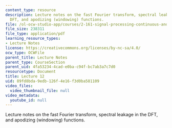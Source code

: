```yaml
---
content_type: resource
description: Lecture notes on the fast Fourier transform, spectral leakage in the
  DFT, and apodizing (windowing) functions.
file: /ol-ocw-studio-app/courses/2-161-signal-processing-continuous-and-discrete-fall-2008/89fd8bda9edb126f4e16f3d0ba581109_lecture_12.pdf
file_size: 238311
file_type: application/pdf
learning_resource_types:
- Lecture Notes
license: https://creativecommons.org/licenses/by-nc-sa/4.0/
ocw_type: OCWFile
parent_title: Lecture Notes
parent_type: CourseSection
parent_uid: 4fa53234-4cad-e0ba-c94f-bc7ab3a7c7d0
resourcetype: Document
title: Lecture 12
uid: 89fd8bda-9edb-126f-4e16-f3d0ba581109
video_files:
  video_thumbnail_file: null
video_metadata:
  youtube_id: null
---
```

Lecture notes on the fast Fourier transform, spectral leakage in the DFT, and apodizing (windowing) functions.